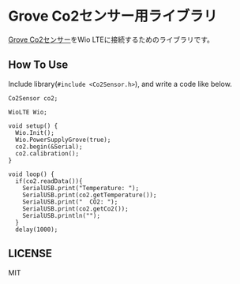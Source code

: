 Grove Co2センサー用ライブラリ
=====

[Grove Co2センサー](http://wiki.seeed.cc/Grove-CO2_Sensor/)をWio LTEに接続するためのライブラリです。


## How To Use

Include library(`#include <Co2Sensor.h>`), and write a code like below.

```
Co2Sensor co2;

WioLTE Wio;

void setup() {
  Wio.Init();
  Wio.PowerSupplyGrove(true);
  co2.begin(&Serial);
  co2.calibration();
}

void loop() {
  if(co2.readData()){
    SerialUSB.print("Temperature: ");
    SerialUSB.print(co2.getTemperature());
    SerialUSB.print("  CO2: ");
    SerialUSB.print(co2.getCo2());
    SerialUSB.println("");
  }
  delay(1000);
```

## LICENSE

MIT



